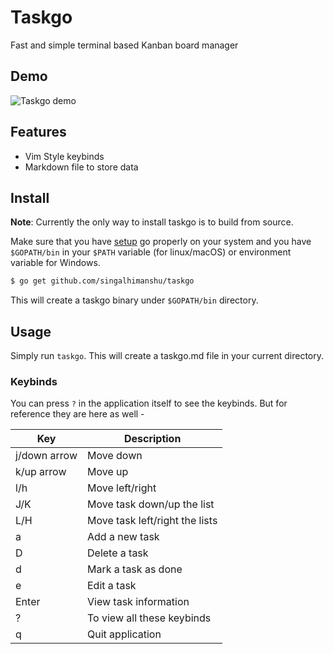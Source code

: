 # Taskgo

Fast and simple terminal based Kanban board manager

## Demo

![Taskgo demo](./demo/taskgo.gif)

## Features
  * Vim Style keybinds
  * Markdown file to store data

## Install 
**Note**: Currently the only way to install taskgo is to build from source.

Make sure that you have [setup](https://golang.org/doc/install) go properly on your system and you have `$GOPATH/bin` in your `$PATH` variable (for linux/macOS) or environment variable for Windows.

```sh
$ go get github.com/singalhimanshu/taskgo
```

This will create a taskgo binary under `$GOPATH/bin` directory.

## Usage

Simply run `taskgo`. This will create a taskgo.md file in your current directory.

### Keybinds

You can press `?` in the application itself to see the keybinds. But for reference they are here as well - 

| Key              | Description                    |
| ---              | ---                            |
| j/down arrow     | Move down                      |
| k/up arrow       | Move up                        |
| l/h              | Move left/right                |
| J/K              | Move task down/up the list     |
| L/H              | Move task left/right the lists |
| a                | Add a new task                 |
| D                | Delete a task                  |
| d                | Mark a task as done            |
| e                | Edit a task                    |
| Enter            | View task information          |
| ?                | To view all these keybinds     |
| q                | Quit application               |
